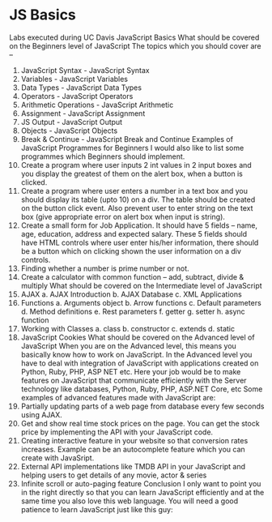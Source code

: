 # JS Basics
Labs executed during UC Davis JavaScript Basics
What should be covered on the Beginners level of JavaScript
The topics which you should cover are –
1. JavaScript Syntax - JavaScript Syntax
2. Variables - JavaScript Variables
3. Data Types - JavaScript Data Types
4. Operators - JavaScript Operators
5. Arithmetic Operations - JavaScript Arithmetic
6. Assignment - JavaScript Assignment
7. JS Output - JavaScript Output
8. Objects - JavaScript Objects
9. Break & Continue - JavaScript Break and Continue
Examples of JavaScript Programmes for Beginners
I would also like to list some programmes which Beginners should implement.
1. Create a program where user inputs 2 int values in 2 input boxes and you display the greatest of them on the alert box, when a button is clicked.
2. Create a program where user enters a number in a text box and you should display its table (upto 10) on a div. The table should be created on the button click event. Also prevent user to enter string on the text box (give appropriate error on alert box when input is string).
3. Create a small form for Job Application. It should have 5 fields – name, age, education, address and expected salary. These 5 fields should have HTML controls where user enter his/her information, there should be a button which on clicking shown the user information on a div controls.
4. Finding whether a number is prime number or not.
5. Create a calculator with common function – add, subtract, divide & multiply
What should be covered on the Intermediate level of JavaScript
1. AJAX
a. AJAX Introduction
b. AJAX Database
c. XML Applications
2. Functions
a. Arguments object
b. Arrow functions
c. Default parameters
d. Method definitions
e. Rest parameters
f. getter
g. setter
h. async function
3. Working with Classes
a. class
b. constructor
c. extends
d. static
4. JavaScript Cookies
What should be covered on the Advanced level of JavaScript
When you are on the Advanced level, this means you basically know how to work on JavaScript. In the Advanced level you have to deal with integration of JavaScript with applications created on Python, Ruby, PHP, ASP NET etc.
Here your job would be to make features on JavaScript that communicate efficiently with the Server technology like databases, Python, Ruby, PHP, ASP.NET Core, etc
Some examples of advanced features made with JavaScript are:
1. Partially updating parts of a web page from database every few seconds using AJAX.
2. Get and show real time stock prices on the page. You can get the stock price by implementing the API with your JavaScript code.
3. Creating interactive feature in your website so that conversion rates increases. Example can be an autocomplete feature which you can create with JavaSript.
4. External API implementations like TMDB API in your JavaScript and helping users to get details of any movie, actor & series
5. Infinite scroll or auto-paging feature
Conclusion
I only want to point you in the right directly so that you can learn JavaScript efficiently and at the same time you also love this web language.
You will need a good patience to learn JavaScript just like this guy:






